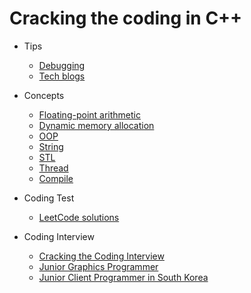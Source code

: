 # Cracking the coding in C++

- Tips
  - [Debugging](https://modoocode.com/31)
  - [Tech blogs](https://github.com/liboto00/cracking-the-coding-in-cpp/blob/master/tech-blogs.md)

- Concepts
  - [Floating-point arithmetic](https://modoocode.com/attachment/%EB%AA%A8%EB%93%A0%20%EC%BB%B4%ED%93%A8%ED%84%B0%20%EA%B3%BC%ED%95%99%EC%9E%90%EA%B0%80%20%EC%95%8C%EC%95%84%EC%95%BC%20%ED%95%A0%20%EB%B6%80%EB%8F%99%20%EC%86%8C%EC%88%98%EC%A0%90%EC%9D%98%20%EB%AA%A8%EB%93%A0%EA%B2%83.pdf)
  - [Dynamic memory allocation](https://modoocode.com/169)
  - [OOP](https://modoocode.com/172)
  - [String](https://modoocode.com/198)
  - [STL](https://modoocode.com/223)
  - [Thread](https://modoocode.com/269)
  - [Compile](https://modoocode.com/319)

- Coding Test
  - [LeetCode solutions](https://github.com/kamyu104/LeetCode-Solutions)
  
- Coding Interview
  - [Cracking the Coding Interview](https://www.amazon.com/Cracking-Coding-Interview-Programming-Questions/dp/0984782850/ref=sr_1_1?crid=1E59I76S8K0OJ&keywords=cracking+the+coding+interview&qid=1687845251&sprefix=cracking+the+coding+interview%2Caps%2C258&sr=8-1)
  - [Junior Graphics Programmer](https://erkaman.github.io/posts/junior_graphics_programmer_interview.html)
  - [Junior Client Programmer in South Korea](https://github.com/Romanticism-GameDeveloper/GameDeveloper-Client-Interview)
